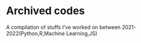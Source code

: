 # Archived codes
A compilation of stuffs I've worked on between 2021-2022(Python,R,Machine Learning,JS)
